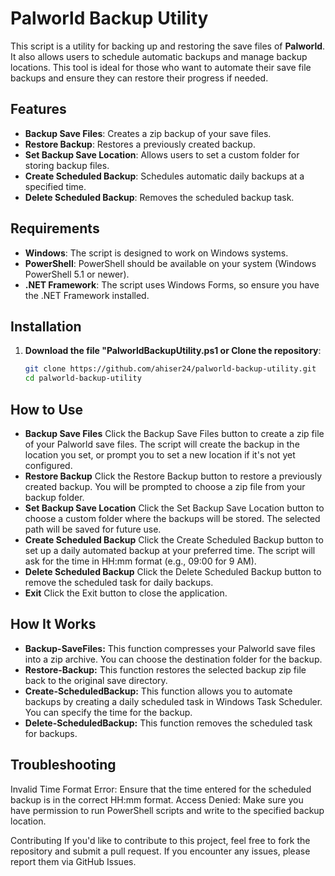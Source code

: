 # Palworld Backup Utility

This script is a utility for backing up and restoring the save files of **Palworld**. It also allows users to schedule automatic backups and manage backup locations. This tool is ideal for those who want to automate their save file backups and ensure they can restore their progress if needed.

## Features
- **Backup Save Files**: Creates a zip backup of your save files.
- **Restore Backup**: Restores a previously created backup.
- **Set Backup Save Location**: Allows users to set a custom folder for storing backup files.
- **Create Scheduled Backup**: Schedules automatic daily backups at a specified time.
- **Delete Scheduled Backup**: Removes the scheduled backup task.

## Requirements
- **Windows**: The script is designed to work on Windows systems.
- **PowerShell**: PowerShell should be available on your system (Windows PowerShell 5.1 or newer).
- **.NET Framework**: The script uses Windows Forms, so ensure you have the .NET Framework installed.

## Installation

1. **Download the file "PalworldBackupUtility.ps1 or Clone the repository**:


   ```bash
   git clone https://github.com/ahiser24/palworld-backup-utility.git
   cd palworld-backup-utility
## How to Use
- **Backup Save Files**
Click the Backup Save Files button to create a zip file of your Palworld save files.
The script will create the backup in the location you set, or prompt you to set a new location if it's not yet configured.
- **Restore Backup**
Click the Restore Backup button to restore a previously created backup.
You will be prompted to choose a zip file from your backup folder.
- **Set Backup Save Location**
Click the Set Backup Save Location button to choose a custom folder where the backups will be stored.
The selected path will be saved for future use.
- **Create Scheduled Backup**
Click the Create Scheduled Backup button to set up a daily automated backup at your preferred time.
The script will ask for the time in HH:mm format (e.g., 09:00 for 9 AM).
- **Delete Scheduled Backup**
Click the Delete Scheduled Backup button to remove the scheduled task for daily backups.
- **Exit**
Click the Exit button to close the application.


## How It Works
- **Backup-SaveFiles:** This function compresses your Palworld save files into a zip archive. You can choose the destination folder for the backup.
- **Restore-Backup:** This function restores the selected backup zip file back to the original save directory.
- **Create-ScheduledBackup:** This function allows you to automate backups by creating a daily scheduled task in Windows Task Scheduler. You can specify the time for the backup.
- **Delete-ScheduledBackup:** This function removes the scheduled task for backups.


## Troubleshooting
Invalid Time Format Error: Ensure that the time entered for the scheduled backup is in the correct HH:mm format.
Access Denied: Make sure you have permission to run PowerShell scripts and write to the specified backup location.

Contributing
If you'd like to contribute to this project, feel free to fork the repository and submit a pull request. If you encounter any issues, please report them via GitHub Issues.

